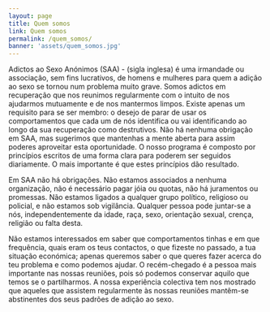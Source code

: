 ```yaml
---
layout: page
title: Quem somos
link: Quem somos
permalink: /quem_somos/
banner: 'assets/quem_somos.jpg'
---
```


Adictos ao Sexo Anónimos ​(SAA) - (sigla inglesa) é uma irmandade ou associação, sem fins lucrativos, de homens e mulheres para quem a adição ao sexo se tornou num problema muito grave. Somos adictos em recuperação que nos reunimos regularmente com o intuito de nos ajudarmos mutuamente e de nos mantermos limpos. Existe apenas um requisito para se ser membro: o desejo de parar de usar os comportamentos que cada um de nós identifica ou vai identificando ao longo da sua recuperação como destrutivos. Não há nenhuma obrigação em SAA, mas sugerimos que mantenhas a mente aberta para assim poderes aproveitar esta oportunidade. O nosso programa é composto por princípios escritos de uma forma clara para poderem ser seguidos diariamente. O mais importante é que estes princípios dão resultado. 

Em SAA não há obrigações. Não estamos associados a nenhuma organização, não é necessário pagar jóia ou quotas, não há juramentos ou promessas. Não estamos ligados a qualquer grupo político, religioso ou policial, e não estamos sob vigilância. Qualquer pessoa pode juntar-se a nós, independentemente da idade, raça, sexo, orientação sexual, crença, religião ou falta desta. 

Não estamos interessados em saber que comportamentos tinhas e em que frequência, quais eram os teus contactos, o que fizeste no passado, a tua situação económica; apenas queremos saber o que queres fazer acerca do teu problema e como podemos ajudar. O recém-chegado é a pessoa mais importante nas nossas reuniões, pois só podemos conservar aquilo que temos se o partilharmos. A nossa experiência colectiva tem nos mostrado que aqueles que assistem regularmente às nossas reuniões mantêm-se abstinentes dos seus padrões de adição ao sexo.